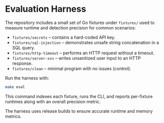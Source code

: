 # Evaluation Harness

The repository includes a small set of Go fixtures under `fixtures/` used to measure runtime and detection precision for common scenarios:

- `fixtures/secrets` – contains a hard-coded API key.
- `fixtures/sql-injection` – demonstrates unsafe string concatenation in a SQL query.
- `fixtures/http-timeout` – performs an HTTP request without a timeout.
- `fixtures/server-xss` – writes unsanitized user input to an HTTP response.
- `fixtures/clean` – minimal program with no issues (control).

Run the harness with:

```bash
make eval
```

This command indexes each fixture, runs the CLI, and reports per-fixture runtimes along with an overall precision metric.

The harness uses release builds to ensure accurate runtime and memory metrics.
